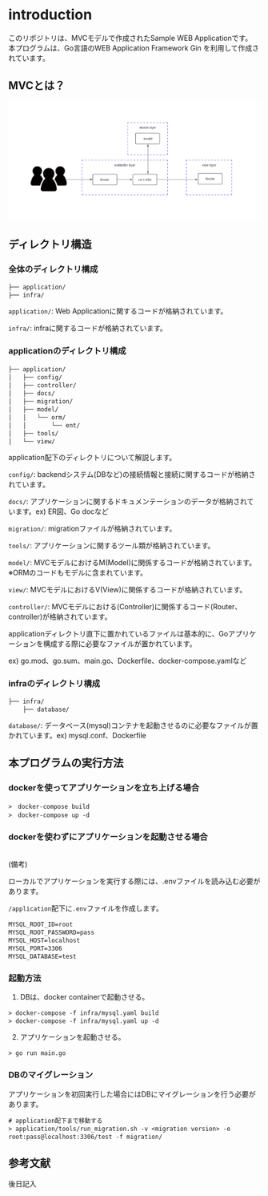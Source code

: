 # introduction

このリポジトリは、MVCモデルで作成されたSample WEB Applicationです。 本プログラムは、Go言語のWEB Application Framework Gin を利用して作成されています。

## MVCとは？
![mvc model](docs/image/mvc-model.png)
## ディレクトリ構造

### 全体のディレクトリ構成

```terminal:全体のディレクトリ構成
├── application/
├── infra/
```

`application/`: Web Applicationに関するコードが格納されています。

`infra/`: infraに関するコードが格納されています。

### applicationのディレクトリ構成

```terminal:ディレクトリ構造
├── application/
│   ├── config/
│   ├── controller/
│   ├── docs/
│   ├── migration/
│   ├── model/
│   │   └── orm/
│   │       └── ent/
│   ├── tools/
│   └── view/
```

application配下のディレクトリについて解説します。

`config/`: backendシステム(DBなど)の接続情報と接続に関するコードが格納されています。

`docs/`: アプリケーションに関するドキュメンテーションのデータが格納されています。ex) ER図、Go docなど

`migration/`: migrationファイルが格納されています。

`tools/`: アプリケーションに関するツール類が格納されています。

`model/`: MVCモデルにおけるM(Model)に関係するコードが格納されています。※ORMのコードもモデルに含まれています。

`view/`: MVCモデルにおけるV(View)に関係するコードが格納されています。

`controller/`: MVCモデルにおける(Controller)に関係するコード(Router、controller)が格納されています。

applicationディレクトリ直下に置かれているファイルは基本的に、Goアプリケーションを構成する際に必要なファイルが置かれています。

ex) go.mod、go.sum、main.go、Dockerfile、docker-compose.yamlなど

### infraのディレクトリ構成

```terminal:ディレクトリ構造
├── infra/
    ├── database/
```

`database/`: データベース(mysql)コンテナを起動させるのに必要なファイルが置かれています。ex) mysql.conf、Dockerfile

## 本プログラムの実行方法

### dockerを使ってアプリケーションを立ち上げる場合

```terminal:terminal
>　docker-compose build
>　docker-compose up -d
```

### dockerを使わずにアプリケーションを起動させる場合

<br>
(備考)

ローカルでアプリケーションを実行する際には、.envファイルを読み込む必要があります。

`/application`配下に`.env`ファイルを作成します。

```:.env
MYSQL_ROOT_ID=root
MYSQL_ROOT_PASSWORD=pass
MYSQL_HOST=localhost
MYSQL_PORT=3306
MYSQL_DATABASE=test
```
### 起動方法

1. DBは、docker containerで起動させる。

```terminal:terminal
> docker-compose -f infra/mysql.yaml build
> docker-compose -f infra/mysql.yaml up -d
```

2. アプリケーションを起動させる。

```terminal:アプリケーションの起動方法
> go run main.go
```

### DBのマイグレーション

アプリケーションを初回実行した場合にはDBにマイグレーションを行う必要があります。

```terminal:
# application配下まで移動する
> application/tools/run_migration.sh -v <migration version> -e root:pass@localhost:3306/test -f migration/
```

## 参考文献

後日記入
